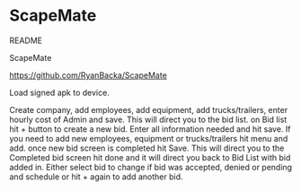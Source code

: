 # ScapeMate

README

ScapeMate

https://github.com/RyanBacka/ScapeMate

Load signed apk to device.

Create company, add employees, add equipment, add trucks/trailers, enter hourly cost of Admin and save.
This will direct you to the bid list. on Bid list hit + button to create a new bid. Enter all information needed and hit save. If you need to add new employees, equipment or trucks/trailers hit menu and add. once new bid screen is completed hit Save. This will direct you to the Completed bid screen hit done and it will direct you back to Bid List with bid added in. Either select bid to change if bid was accepted, denied or pending and schedule or hit + again to add another bid.
